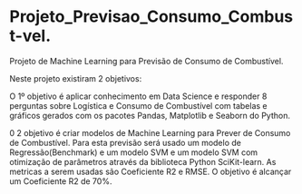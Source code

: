 # Projeto_Previsao_Consumo_Combust-vel.
Projeto de Machine Learning para Previsão de Consumo de Combustível.

Neste projeto existiram 2 objetivos:

O 1º objetivo é aplicar conhecimento em Data Science e responder 8 perguntas sobre Logística e Consumo de Combustível com tabelas e gráficos gerados com os pacotes Pandas, Matplotlib e Seaborn do Python.

0 2 objetivo é criar modelos de Machine Learning para Prever de Consumo de Combustível. 
Para esta previsão será usado um modelo de Regressão(Benchmark) e um modelo SVM e um modelo SVM com otimização de parâmetros através da biblioteca Python SciKit-learn.
As metricas a serem usadas são Coeficiente R2 e RMSE.
O objetivo é alcançar um Coeficiente R2 de 70%.



